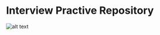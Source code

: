 # Interview Practive Repository
![alt text](http://simonorlovsky.github.io/assets/shakira_code.gif "Shakira Coding")

